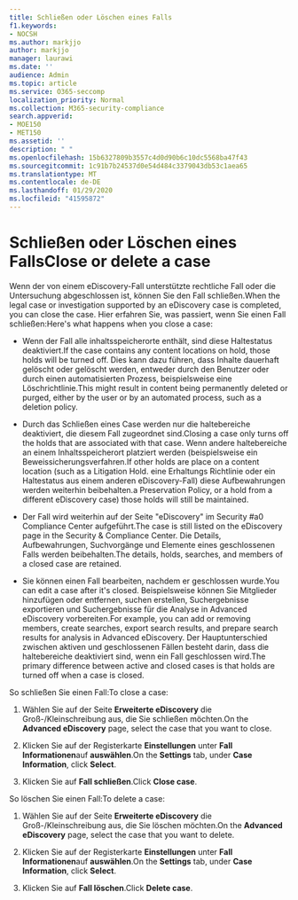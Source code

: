 ```yaml
---
title: Schließen oder Löschen eines Falls
f1.keywords:
- NOCSH
ms.author: markjjo
author: markjjo
manager: laurawi
ms.date: ''
audience: Admin
ms.topic: article
ms.service: O365-seccomp
localization_priority: Normal
ms.collection: M365-security-compliance
search.appverid:
- MOE150
- MET150
ms.assetid: ''
description: " "
ms.openlocfilehash: 15b6327809b3557c4d0d90b6c10dc5568ba47f43
ms.sourcegitcommit: 1c91b7b24537d0e54d484c3379043db53c1aea65
ms.translationtype: MT
ms.contentlocale: de-DE
ms.lasthandoff: 01/29/2020
ms.locfileid: "41595872"
---
```

# <a name="close-or-delete-a-case"></a><span data-ttu-id="c8dde-102">Schließen oder Löschen eines Falls</span><span class="sxs-lookup"><span data-stu-id="c8dde-102">Close or delete a case</span></span>

<span data-ttu-id="c8dde-103">Wenn der von einem eDiscovery-Fall unterstützte rechtliche Fall oder die Untersuchung abgeschlossen ist, können Sie den Fall schließen.</span><span class="sxs-lookup"><span data-stu-id="c8dde-103">When the legal case or investigation supported by an eDiscovery case is completed, you can close the case.</span></span> <span data-ttu-id="c8dde-104">Hier erfahren Sie, was passiert, wenn Sie einen Fall schließen:</span><span class="sxs-lookup"><span data-stu-id="c8dde-104">Here's what happens when you close a case:</span></span>

- <span data-ttu-id="c8dde-105">Wenn der Fall alle inhaltsspeicherorte enthält, sind diese Haltestatus deaktiviert.</span><span class="sxs-lookup"><span data-stu-id="c8dde-105">If the case contains any content locations on hold, those holds will be turned off.</span></span> <span data-ttu-id="c8dde-106">Dies kann dazu führen, dass Inhalte dauerhaft gelöscht oder gelöscht werden, entweder durch den Benutzer oder durch einen automatisierten Prozess, beispielsweise eine Löschrichtlinie.</span><span class="sxs-lookup"><span data-stu-id="c8dde-106">This might result in content being permanently deleted or purged, either by the user or by an automated process, such as a deletion policy.</span></span>

- <span data-ttu-id="c8dde-107">Durch das Schließen eines Case werden nur die haltebereiche deaktiviert, die diesem Fall zugeordnet sind.</span><span class="sxs-lookup"><span data-stu-id="c8dde-107">Closing a case only turns off the holds that are associated with that case.</span></span> <span data-ttu-id="c8dde-108">Wenn andere haltebereiche an einem Inhaltsspeicherort platziert werden (beispielsweise ein Beweissicherungsverfahren.</span><span class="sxs-lookup"><span data-stu-id="c8dde-108">If other holds are place on a content location (such as a Litigation Hold.</span></span> <span data-ttu-id="c8dde-109">eine Erhaltungs Richtlinie oder ein Haltestatus aus einem anderen eDiscovery-Fall) diese Aufbewahrungen werden weiterhin beibehalten.</span><span class="sxs-lookup"><span data-stu-id="c8dde-109">a Preservation Policy, or a hold from a different eDiscovery case) those holds will still be maintained.</span></span>

- <span data-ttu-id="c8dde-110">Der Fall wird weiterhin auf der Seite "eDiscovery" im Security #a0 Compliance Center aufgeführt.</span><span class="sxs-lookup"><span data-stu-id="c8dde-110">The case is still listed on the eDiscovery page in the Security & Compliance Center.</span></span> <span data-ttu-id="c8dde-111">Die Details, Aufbewahrungen, Suchvorgänge und Elemente eines geschlossenen Falls werden beibehalten.</span><span class="sxs-lookup"><span data-stu-id="c8dde-111">The details, holds, searches, and members of a closed case are retained.</span></span>

- <span data-ttu-id="c8dde-112">Sie können einen Fall bearbeiten, nachdem er geschlossen wurde.</span><span class="sxs-lookup"><span data-stu-id="c8dde-112">You can edit a case after it's closed.</span></span> <span data-ttu-id="c8dde-113">Beispielsweise können Sie Mitglieder hinzufügen oder entfernen, suchen erstellen, Suchergebnisse exportieren und Suchergebnisse für die Analyse in Advanced eDiscovery vorbereiten.</span><span class="sxs-lookup"><span data-stu-id="c8dde-113">For example, you can add or removing members, create searches, export search results, and prepare search results for analysis in Advanced eDiscovery.</span></span> <span data-ttu-id="c8dde-114">Der Hauptunterschied zwischen aktiven und geschlossenen Fällen besteht darin, dass die haltebereiche deaktiviert sind, wenn ein Fall geschlossen wird.</span><span class="sxs-lookup"><span data-stu-id="c8dde-114">The primary difference between active and closed cases is that holds are turned off when a case is closed.</span></span>

<span data-ttu-id="c8dde-115">So schließen Sie einen Fall:</span><span class="sxs-lookup"><span data-stu-id="c8dde-115">To close a case:</span></span>

1. <span data-ttu-id="c8dde-116">Wählen Sie auf der Seite **Erweiterte eDiscovery** die Groß-/Kleinschreibung aus, die Sie schließen möchten.</span><span class="sxs-lookup"><span data-stu-id="c8dde-116">On the **Advanced eDiscovery** page, select the case that you want to close.</span></span>

2. <span data-ttu-id="c8dde-117">Klicken Sie auf der Registerkarte **Einstellungen** unter **Fall Informationen**auf **auswählen**.</span><span class="sxs-lookup"><span data-stu-id="c8dde-117">On the **Settings** tab, under **Case Information**, click **Select**.</span></span>

3. <span data-ttu-id="c8dde-118">Klicken Sie auf **Fall schließen**.</span><span class="sxs-lookup"><span data-stu-id="c8dde-118">Click **Close case**.</span></span>

<span data-ttu-id="c8dde-119">So löschen Sie einen Fall:</span><span class="sxs-lookup"><span data-stu-id="c8dde-119">To delete a case:</span></span>

1. <span data-ttu-id="c8dde-120">Wählen Sie auf der Seite **Erweiterte eDiscovery** die Groß-/Kleinschreibung aus, die Sie löschen möchten.</span><span class="sxs-lookup"><span data-stu-id="c8dde-120">On the **Advanced eDiscovery** page, select the case that you want to delete.</span></span>

2. <span data-ttu-id="c8dde-121">Klicken Sie auf der Registerkarte **Einstellungen** unter **Fall Informationen**auf **auswählen**.</span><span class="sxs-lookup"><span data-stu-id="c8dde-121">On the **Settings** tab, under **Case Information**, click **Select**.</span></span>

3. <span data-ttu-id="c8dde-122">Klicken Sie auf **Fall löschen**.</span><span class="sxs-lookup"><span data-stu-id="c8dde-122">Click **Delete case**.</span></span> 
